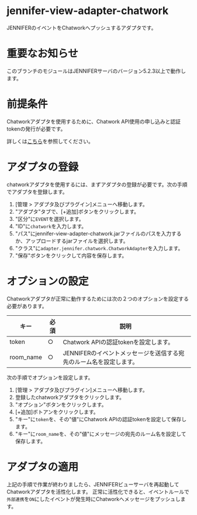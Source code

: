 # jennifer-view-adapter-chatwork

JENNIFERのイベントをChatworkへプッシュするアダプタです。

# 重要なお知らせ

このブランチのモジュールはJENNIFERサーバのバージョン5.2.3以上で動作します。

# 前提条件
Chatworkアダプタを使用するために、Chatwork API使用の申し込みと認証tokenの発行が必要です。

詳しくは[こちら](https://help.chatwork.com/hc/ja/articles/203353760-チャットワークAPIとは-機能-ドキュメント-お申し込みなど-)を参照してください。

# アダプタの登録

chatworkアダプタを使用するには、まずアダプタの登録が必要です。次の手順でアダプタを登録します。

1. [管理 > アダプタ及びプラグイン]メニューへ移動します。
1. "アダプタ"タブで、[+追加]ボタンをクリックします。
1. "区分"に`EVENT`を選択します。
1. "ID"に`chatwork`を入力します。
1. "パス"にjennifer-view-adapter-chatwork.jarファイルのパスを入力するか、アップロードするjarファイルを選択します。
1. "クラス"に`adapter.jennifer.chatwork.ChatworkAdapter`を入力します。
1. "保存"ボタンをクリックして内容を保存します。

# オプションの設定

Chatworkアダプタが正常に動作するためには次の２つのオプションを設定する必要があります。

| キー | 必須 | 説明 |
| --- | --- | --- |
| token | ○ | Chatwork APIの認証tokenを設定します。 |
| room_name | ○ | JENNIFERのイベントメッセージを送信する宛先のルーム名を設定します。 | 

次の手順でオプションを設定します。
1. [管理 > アダプタ及びプラグイン]メニューへ移動します。
1. 登録したchatworkアダプタをクリックします。
1. "オプション"ボタンをクリックします。
1. [+追加]ボトアンをクリックします。
1. "キー"に`token`を、その"値"にChatwork APIの認証tokenを設定して保存します。
1. "キー"に`room_name`を、その"値"にメッセージの宛先のルーム名を設定して保存します。


# アダプタの適用
上記の手順で作業が終わりましたら、JENNIFERビューサーバを再起動してChatworkアダプタを活性化します。
正常に活性化できると、イベントルールで`外部連携`を`ON`にしたイベントが発生時にChatworkへメッセージをプッシュします。


